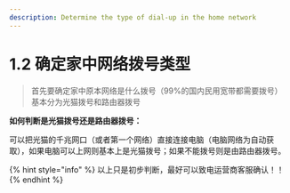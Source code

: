 ```yaml
---
description: Determine the type of dial-up in the home network
---
```


# 1.2  确定家中网络拨号类型

> 首先要确定家中原本网络是什么拨号（99%的国内民用宽带都需要拨号）基本分为光猫拨号和路由器拨号

**如何判断是光猫拨号还是路由器拨号：**

可以把光猫的千兆网口（或者第一个网络）直接连接电脑（电脑网络为自动获取），如果电脑可以上网则基本上是光猫拨号；如果不能拨号则是由路由器拨号。

{% hint style="info" %}
以上只是初步判断，最好可以致电运营商客服确认！！
{% endhint %}

